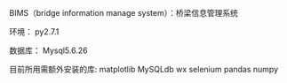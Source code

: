 
BIMS（bridge information manage system）：桥梁信息管理系统


环境：
  py2.7.1

数据库：
  Mysql5.6.26
  
目前所用需额外安装的库:
  matplotlib
  MySQLdb
  wx
  selenium
  pandas
  numpy
  
  

